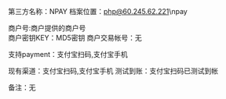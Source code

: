 第三方名称：NPAY
档案位置：php@60.245.62.221\npay
 
商户号:商户提供的商户号  
商户密钥KEY：MD5密钥
商户交易帐号：无
 
支持payment：支付宝扫码,支付宝手机

现有渠道：支付宝扫码,支付宝手机
测试到账：支付宝扫码已测试到帐  
 
备注：无
